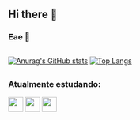 ## Hi there 👋

<!--
**leluizedson/leluizedson** is a ✨ _special_ ✨ repository because its `README.md` (this file) appears on your GitHub profile.

Here are some ideas to get you started:

- 🔭 I’m currently working on ...
- 🌱 I’m currently learning ...
- 👯 I’m looking to collaborate on ...
- 🤔 I’m looking for help with ...
- 💬 Ask me about ...
- 📫 How to reach me: ...
- 😄 Pronouns: ...
- ⚡ Fun fact: ...
-->

### Eae 👋

##

[![Anurag's GitHub stats](https://github-readme-stats.vercel.app/api?username=Filepa&show_icons=true&theme=midnight-purple)](https://github.com/anuraghazra/github-readme-stats)
[![Top Langs](https://github-readme-stats.vercel.app/api/top-langs/?username=Filepa&layout=donut&theme=midnight-purple&hide=powershell,batchfile,procfile)](https://github.com/anuraghazra/github-readme-stats)

##

### Atualmente estudando:
<div class='flex-container' >
  <img src="https://cdn.jsdelivr.net/gh/devicons/devicon/icons/python/python-plain.svg" height=30, width=30 />
  <img src="https://cdn.jsdelivr.net/gh/devicons/devicon/icons/html5/html5-plain.svg" height=30, width=30 />
  <img src="https://cdn.jsdelivr.net/gh/devicons/devicon/icons/css3/css3-plain.svg" height=30, width=30 />
</div>
